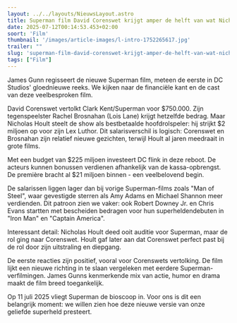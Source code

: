 ```yaml
---
layout: ../../layouts/NieuwsLayout.astro
title: Superman film David Corenswet krijgt amper de helft van wat Nicholas Hoult verdient
date: 2025-07-12T00:14:53.453+02:00
soort: 'Film'
thumbnail: '/images/article-images/l-intro-1752265617.jpg'
trailer: ""
slug: 'superman-film-david-corenswet-krijgt-amper-de-helft-van-wat-nicholas-hoult-verdient'
tags: ["Film"]
---
```


James Gunn regisseert de nieuwe Superman film, meteen de eerste in DC Studios'
gloednieuwe reeks. We kijken naar de financiële kant en de cast van deze
veelbesproken film.

David Corenswet vertolkt Clark Kent/Superman voor $750.000. Zijn tegenspeelster
Rachel Brosnahan (Lois Lane) krijgt hetzelfde bedrag. Maar Nicholas Hoult steelt
de show als bestbetaalde hoofdrolspeler: hij strijkt $2 miljoen op voor zijn Lex
Luthor. Dit salarisverschil is logisch: Corenswet en Brosnahan zijn relatief
nieuwe gezichten, terwijl Hoult al jaren meedraait in grote films.

Met een budget van $225 miljoen investeert DC flink in deze reboot. De acteurs
kunnen bonussen verdienen afhankelijk van de kassa-opbrengst. De première bracht
al $21 miljoen binnen - een veelbelovend begin.

De salarissen liggen lager dan bij vorige Superman-films zoals "Man of Steel",
waar gevestigde sterren als Amy Adams en Michael Shannon meer verdienden. Dit
patroon zien we vaker: ook Robert Downey Jr. en Chris Evans startten met
bescheiden bedragen voor hun superheldendebuten in "Iron Man" en "Captain
America".

Interessant detail: Nicholas Hoult deed ooit auditie voor Superman, maar de rol
ging naar Corenswet. Hoult gaf later aan dat Corenswet perfect past bij de rol
door zijn uitstraling en diepgang.

De eerste reacties zijn positief, vooral voor Corenswets vertolking. De film
lijkt een nieuwe richting in te slaan vergeleken met eerdere
Superman-verfilmingen. James Gunns kenmerkende mix van actie, humor en drama
maakt de film breed toegankelijk.

Op 11 juli 2025 vliegt Superman de bioscoop in. Voor ons is dit een belangrijk
moment: we willen zien hoe deze nieuwe versie van onze geliefde superheld
presteert.
